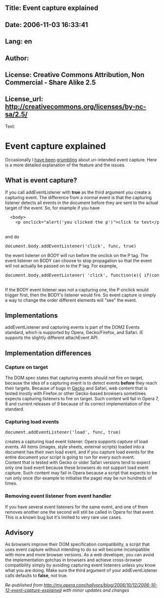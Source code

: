 Title: Event capture explained
----
Date: 2006-11-03 16:33:41
----
Lang: en
----
Author: 
----
License: Creative Commons Attribution, Non Commercial - Share Alike 2.5
----
License_url: http://creativecommons.org/licenses/by-nc-sa/2.5/
----
Text:

<h1>Event capture explained</h1>

<p>Occasionally I <a href="http://my.opera.com/hallvors/blog/show.dml/43760">have been</a> <a href="http://my.opera.com/hallvors/blog/show.dml/12917">grumbling</a> about un-intended event capture. Here is a more detailed explanation of the feature and the issues.</p>

<h2>What is event capture?</h2>

<p>If you call addEventListener with <strong>true</strong> as the third argument you create a capturing event. The difference from a normal event is that the capturing listener detects all events in the document before they are sent to the actual target of the event. So, for example if you have </p>

<p>
<pre>
  &lt;body&gt;
    &lt;p onclick=&quot;alert(&#39;you clicked the p&#39;)&quot;&gt;click to test&lt;/p&gt;
</pre><br />and do <pre>document.body.addEventListener(&#39;click&#39;, func, true)</pre> the event listener on BODY will run before the onclick on the P tag. The event listener on BODY can choose to stop propagation so that the event will not actually be passed on to the P tag. For example, <br /><pre>document.body.addEventListener( &#39;click&#39;, function(e){ if(confirm(&#39;Stop event?&#39;))e.stopPropagation(); }, true );</pre><br />If the BODY event listener was not a capturing one, the P onclick would trigger first, then the BODY&#39;s listener would fire. So event capture is simply a way to change the order different elements will &quot;see&quot; the event.</p>

<h2>Implementations</h2>

<p>addEventListener and capturing events is part of the DOM2 Events standard, which is supported by Opera, Gecko/Firefox, and Safari. IE supports the slightly different attachEvent API.</p>

<h2>Implementation differences</h2>
<h3>Capture on target</h3>

<p>The DOM spec states that capturing events should not fire on target, because the idea of a capturing event is to detect events <strong>before</strong> they reach their targets. Because of bugs in <a href="https://bugzilla.mozilla.org/show_bug.cgi?id=235441" target="_blank">Gecko</a> and Safari, web content that is tested mostly with Firefox or other Gecko-based browsers sometimes expects capturing listeners to fire on target. Such content will fail in Opera 7, 8 and current releases of 9 because of its correct implementation of the standard.</p>

<h3>Capturing load events</h3>

<p><pre>document.addEventListener(&#39;load&#39;, func, true)</pre> creates a capturing load event listener. Opera supports capture of load events. All items (images, style sheets, external scripts) loaded into a document has their own load event, and if you capture load events for the entire document your script is going to run for every such event.<br />Content that is tested with Gecko or older Safari versions tend to expect only one load event because these browsers do not support load event capture. Such content may fail in Opera because a script that expects to be run only once (for example to initialise the page) may be run hundreds of times.</p>

<h3>Removing event listener from event handler</h3>
<p>If you have several event listeners for the same event, and one of them removes another one the second will still be called in Opera for that event. This is a known bug but it&#39;s limited to very rare use cases.</p>

<h2>Advisory</h2>

<p>As browsers improve their DOM specification compatibility, a script that uses event capture without intending to do so will become incompatible with more and more browser versions.  As a web developer, you can avoid the implementation gotchas in browsers and achieve cross-browser compatibility simply by avoiding capturing event listeners unless you know what you are doing. Make sure the third argument of your addEventListener calls defaults to <strong>false</strong>, not true.</p> 

<p><i>Re-published from <a href="http://my.opera.com/hallvors/blog/2006/10/12/2006-10-12-event-capture-explained">http://my.opera.com/hallvors/blog/2006/10/12/2006-10-12-event-capture-explained</a> with minor updates and changes</i></p>
